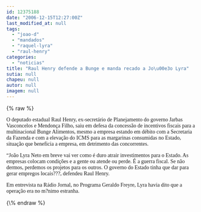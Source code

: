 ```yaml
---
id: 12375188
date: "2006-12-15T12:27:00Z"
last_modified_at: null
tags:
  - "joao-d"
  - "mandados"
  - "raquel-lyra"
  - "raul-henry"
categories:
  - "noticias"
title: "Raul Henry defende a Bunge e manda recado a Jo\u00e3o Lyra"
sutia: null
chapeu: null
autor: null
imagem: null
---
```

{\% raw %}
<p><P><FONT face=Verdana>O deputado estadual Raul Henry, ex-secretário de Planejamento do governo Jarbas Vasconcelos e Mendonça Filho, saiu em defesa da concessão de incentivos fiscais para a multinacional Bunge Alimentos, mesmo a empresa estando em débito com a Secretaria da Fazenda e com a elevação do ICMS para as margarinas consumidas no Estado, situação que beneficia a empresa, em detrimento das concorrentes.</FONT></P></p>
<p><P><FONT face=Verdana>“João Lyra Neto em breve vai ver como é duro atrair investimentos para o Estado. As empresas colocam condições e a gente ou atende ou perde. É a guerra fiscal. Se não dermos, perdemos os projetos para os outros. O governo do Estado tinha que dar para gerar empregos locais???, defendeu Raul Henry.</FONT></P></p>
<p><P><FONT face=Verdana>Em entrevista na Rádio Jornal, no Programa Geraldo Freyre, Lyra havia dito que a operação era no m?nimo estranha.</FONT></P> </p>
{\% endraw %}